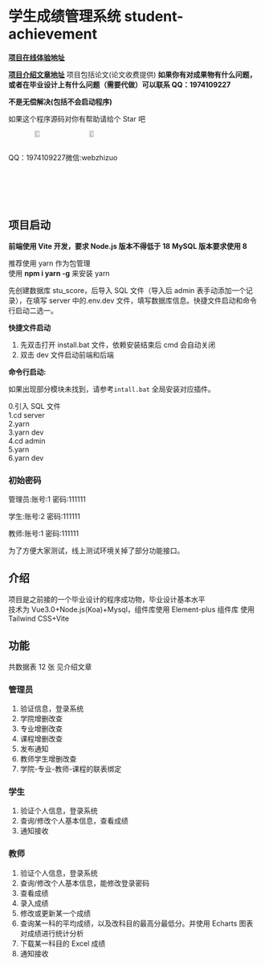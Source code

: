 # 学生成绩管理系统 student-achievement

**[项目在线体验地址](https://score.blogweb.cn/)**

**[项目介绍文章地址](https://blogweb.cn/article/7911372471912)** 项目包括论文(论文收费提供)
**如果你有对成果物有什么问题，或者在毕业设计上有什么问题（需要代做）可以联系 QQ：1974109227**

**不是无偿解决(包括不会启动程序)**

如果这个程序源码对你有帮助请给个 Star 吧

<div style="text-align:center;display:flex;width:100%">
 <span>
  <img src="https://disk.blogweb.cn/me/qq.webp" alt="QQ" style="width:30%;max-width:300px" />
  <div>QQ：1974109227</div>
 </span>
 <span>
  <img src="https://disk.blogweb.cn/me/wechat.webp" alt="Wechat" style="width:30%;max-width:300px" />
  <div>微信:webzhizuo</div>
 </span>
</div>

## 项目启动

**前端使用 Vite 开发，要求 Node.js 版本不得低于 18**
**MySQL 版本要求使用 8**

推荐使用 yarn 作为包管理  
使用 **npm i yarn -g** 来安装 yarn

先创建数据库 stu_score，后导入 SQL 文件（导入后 admin 表手动添加一个记录），在填写 server 中的.env.dev 文件，填写数据库信息。快捷文件启动和命令行启动二选一。

**快捷文件启动**

1. 先双击打开 install.bat 文件，依赖安装结束后 cmd 会自动关闭
2. 双击 dev 文件启动前端和后端

**命令行启动:**

如果出现部分模块未找到，请参考`intall.bat` 全局安装对应插件。

0.引入 SQL 文件  
1.cd server  
2.yarn  
3.yarn dev  
4.cd admin  
5.yarn  
6.yarn dev

### 初始密码

管理员:账号:1 密码:111111

学生:账号:2 密码:111111

教师:账号:1 密码:111111

为了方便大家测试，线上测试环境关掉了部分功能接口。

## 介绍

项目是之前接的一个毕业设计的程序成功物，毕业设计基本水平  
技术为 Vue3.0+Node.js(Koa)+Mysql，组件库使用 Element-plus 组件库 使用 Tailwind CSS+Vite

## 功能

共数据表 12 张 见介绍文章

### 管理员

1. 验证信息，登录系统
2. 学院增删改查
3. 专业增删改查
4. 课程增删改查
5. 发布通知
6. 教师学生增删改查
7. 学院-专业-教师-课程的联表绑定

### 学生

1. 验证个人信息，登录系统
2. 查询/修改个人基本信息，查看成绩
3. 通知接收

### 教师

1. 验证个人信息，登录系统
2. 查询/修改个人基本信息，能修改登录密码
3. 查看成绩
4. 录入成绩
5. 修改或更新某一个成绩
6. 查询某一科的平均成绩，以及改科目的最高分最低分。并使用 Echarts 图表 对成绩进行统计分析
7. 下载某一科目的 Excel 成绩
8. 通知接收
